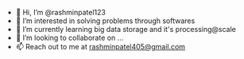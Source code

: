 - 👋 Hi, I’m @rashminpatel123
- 👀 I’m interested in solving problems through softwares
- 🌱 I’m currently learning big data storage and it's processing@scale
- 💞️ I’m looking to collaborate on ...
- 📫 Reach out to me at rashminpatel405@gmail.com

<!---
rashminpatel123/rashminpatel123 is a ✨ special ✨ repository because its `README.md` (this file) appears on your GitHub profile.
You can click the Preview link to take a look at your changes.
--->
